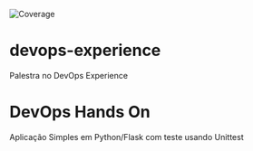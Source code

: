 ![Coverage](https://github.com/EdvandroM/fiap-multicloud/actions/workflows/pipeline.yml/badge.svg)
[![<Sonarcloud quality gate>](https://sonarcloud.io/api/project_badges/measure?project=fiap-multicloud&metric=alert_status)](https://sonarcloud.io/dashboard?id=EdvandroM_fiap-multicloud)

# devops-experience
Palestra no DevOps Experience
# DevOps Hands On
Aplicação Simples em Python/Flask com teste usando Unittest
